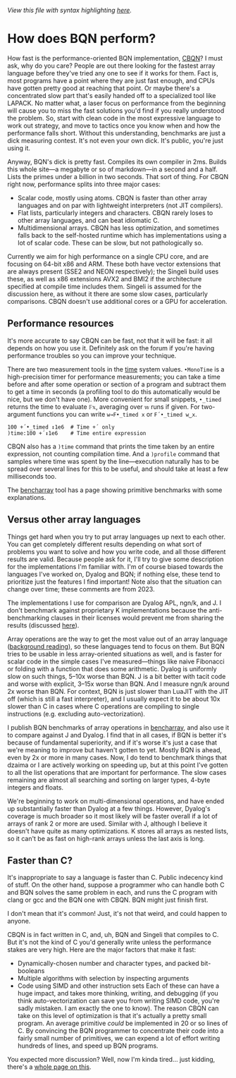 *View this file with syntax highlighting [here](https://mlochbaum.github.io/BQN/implementation/perf.html).*

# How does BQN perform?

How fast is the performance-oriented BQN implementation, [CBQN](https://github.com/dzaima/CBQN)? I must ask, why do you care? People are out there looking for the fastest array language before they've tried any one to see if it works for them. Fact is, most programs have a point where they are just fast enough, and CPUs have gotten pretty good at reaching that point. Or maybe there's a concentrated slow part that's easily handed off to a specialized tool like LAPACK. No matter what, a laser focus on performance from the beginning will cause you to miss the fast solutions you'd find if you really understood the problem. So, start with clean code in the most expressive language to work out strategy, and move to tactics once you know when and how the performance falls short. Without this understanding, benchmarks are just a dick measuring contest. It's not even your own dick. It's public, you're just using it.

Anyway, BQN's dick is pretty fast. Compiles its own compiler in 2ms. Builds this whole site—a megabyte or so of markdown—in a second and a half. Lists the primes under a billion in two seconds. That sort of thing. For CBQN right now, performance splits into three major cases:
- Scalar code, mostly using atoms. CBQN is faster than other array languages and on par with lightweight interpreters (not JIT compilers).
- Flat lists, particularly integers and characters. CBQN rarely loses to other array languages, and can beat idiomatic C.
- Multidimensional arrays. CBQN has less optimization, and sometimes falls back to the self-hosted runtime which has implementations using a lot of scalar code. These can be slow, but not pathologically so.

Currently we aim for high performance on a single CPU core, and are focusing on 64-bit x86 and ARM. These both have vector extensions that are always present (SSE2 and NEON respectively); the Singeli build uses these, as well as x86 extensions AVX2 and BMI2 if the architecture specified at compile time includes them. Singeli is assumed for the discussion here, as without it there are some slow cases, particularly comparisons. CBQN doesn't use additional cores or a GPU for acceleration.

## Performance resources

It's more accurate to say CBQN can be fast, not that it will be fast: it all depends on how you use it. Definitely ask on the forum if you're having performance troubles so you can improve your technique.

There are two measurement tools in the [time](../spec/system.md#time) system values. `•MonoTime` is a high-precision timer for performance measurements; you can take a time before and after some operation or section of a program and subtract them to get a time in seconds (a profiling tool to do this automatically would be nice, but we don't have one). More convenient for small snippets, `•_timed` returns the time to evaluate `𝔽𝕩`, averaging over `𝕨` runs if given. For two-argument functions you can write `w⊸F•_timed x` or `F´•_timed w‿x`.

    100 +´•_timed ↕1e6  # Time +´ only
    )time:100 +´↕1e6    # Time entire expression

CBQN also has a `)time` command that prints the time taken by an entire expression, not counting compilation time. And a `)profile` command that samples where time was spent by the line—execution naturally has to be spread over several lines for this to be useful, and should take at least a few milliseconds too.

The [bencharray](https://mlochbaum.github.io/bencharray/pages/summary.html) tool has a page showing primitive benchmarks with some explanations.

## Versus other array languages

Things get hard when you try to put array languages up next to each other. You can get completely different results depending on what sort of problems you want to solve and how you write code, and all those different results are valid. Because people ask for it, I'll try to give some description for the implementations I'm familiar with. I'm of course biased towards the languages I've worked on, Dyalog and BQN; if nothing else, these tend to prioritize just the features I find important! Note also that the situation can change over time; these comments are from 2023.

The implementations I use for comparison are Dyalog APL, ngn/k, and J. I don't benchmark against proprietary K implementations because the anti-benchmarking clauses in their licenses would prevent me from sharing the results (discussed [here](kclaims.md)).

Array operations are the way to get the most value out of an array language ([background reading](https://aplwiki.com/wiki/Performance)), so these languages tend to focus on them. But BQN tries to be usable in less array-oriented situations as well, and is faster for scalar code in the simple cases I've measured—things like naive Fibonacci or folding with a function that does some arithmetic. Dyalog is uniformly slow on such things, 5–10x worse than BQN. J is a bit better with tacit code and worse with explicit, 3–15x worse than BQN. And I measure ngn/k around 2x worse than BQN. For context, BQN is just slower than LuaJIT with the JIT off (which is still a fast interpreter), and I usually expect it to be about 10x slower than C in cases where C operations are compiling to single instructions (e.g. excluding auto-vectorization).

I publish BQN benchmarks of array operations in [bencharray](https://mlochbaum.github.io/bencharray/pages/summary.html), and also use it to compare against J and Dyalog. I find that in all cases, if BQN is better it's because of fundamental superiority, and if it's worse it's just a case that we're meaning to improve but haven't gotten to yet. Mostly BQN is ahead, even by 2x or more in many cases. Now, I do tend to benchmark things that dzaima or I are actively working on speeding up, but at this point I've gotten to all the list operations that are important for performance. The slow cases remaining are almost all searching and sorting on larger types, 4-byte integers and floats.

We're beginning to work on multi-dimensional operations, and have ended up substantially faster than Dyalog at a few things. However, Dyalog's coverage is much broader so it most likely will be faster overall if a lot of arrays of rank 2 or more are used. Similar with J, although I believe it doesn't have quite as many optimizations. K stores all arrays as nested lists, so it can't be as fast on high-rank arrays unless the last axis is long.

## Faster than C?

It's inappropriate to say a language is faster than C. Public indecency kind of stuff. On the other hand, suppose a programmer who can handle both C and BQN solves the same problem in each, and runs the C program with clang or gcc and the BQN one with CBQN. BQN might just finish first.

I don't mean that it's common! Just, it's not that weird, and could happen to anyone.

CBQN is in fact written in C, and, uh, BQN and Singeli that compiles to C. But it's not the kind of C you'd generally write unless the performance stakes are very high. Here are the major factors that make it fast:
- Dynamically-chosen number and character types, and packed bit-booleans
- Multiple algorithms with selection by inspecting arguments
- Code using SIMD and other instruction sets
Each of these can have a huge impact, and takes more thinking, writing, and debugging (if you think auto-vectorization can save you from writing SIMD code, you're sadly mistaken. I am exactly the one to know). The reason CBQN can take on this level of optimization is that it's actually a pretty small program. An average primitive *could* be implemented in 20 or so lines of C. By convincing the BQN programmer to concentrate their code into a fairly small number of primitives, we can expend a lot of effort writing hundreds of lines, and speed up BQN programs.

You expected more discussion? Well, now I'm kinda tired… just kidding, there's a [whole page on this](versusc.md).
